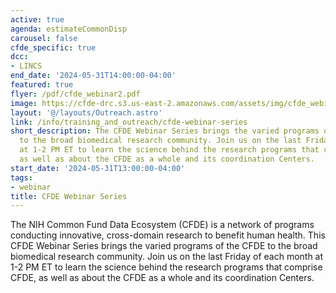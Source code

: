 ```yaml
---
active: true
agenda: estimateCommonDisp
carousel: false
cfde_specific: true
dcc:
- LINCS
end_date: '2024-05-31T14:00:00-04:00'
featured: true
flyer: /pdf/cfde_webinar2.pdf
image: https://cfde-drc.s3.us-east-2.amazonaws.com/assets/img/cfde_webinar2.png
layout: '@/layouts/Outreach.astro'
link: /info/training_and_outreach/cfde-webinar-series
short_description: The CFDE Webinar Series brings the varied programs of the CFDE
  to the broad biomedical research community. Join us on the last Friday of each month
  at 1-2 PM ET to learn the science behind the research programs that comprise CFDE,
  as well as about the CFDE as a whole and its coordination Centers.
start_date: '2024-05-31T13:00:00-04:00'
tags: 
- webinar
title: CFDE Webinar Series
---
```

The NIH Common Fund Data Ecosystem (CFDE) is a network of programs conducting innovative, cross-domain research to benefit human health. This CFDE Webinar Series brings the varied programs of the CFDE to the broad biomedical research community. Join us on the last Friday of each month at 1-2 PM ET to learn the science behind the research programs that comprise CFDE, as well as about the CFDE as a whole and its coordination Centers.